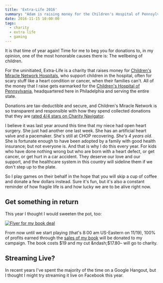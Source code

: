 ```yaml
---
title: 'Extra-Life 2016'
summary: "Adam is raising money for the Children's Hospital of Pennsylvania again, and could really use your help!"
date: 2016-11-15 10:00:00
tags:
  - charity
  - extra life
  - gaming
---
```


It is that time of year again! Time for me to beg you for donations to, in my opinion, one of the most honorable causes there is: The wellbeing of children.

For the uninitiated, Extra-Life is a charity that raises money for [Children's Miracle Network Hospitals][cmnh], who support children in the hospital, often for scary stuff like a heart condition or cancer, when their families can't. All of the money that I raise gets earmarked for the [Children's Hospital of Pennsylvania][chop], headquartered here in Philadelphia and serving the entire state.

Donations are tax-deductible and secure, and Children's Miracle Network is so transparent and responsible with how they spend collected donations that they are [rated 4/4 stars on Charity Navigator][cn].

I believe it was last year around this time that my niece had open heart surgery. She just had another one last week. She has an artificial heart valve and a pacemaker. She's still at CHOP recovering. _She's 4 years old._ She is fortunate enough to have been adopted by a family with good health insurance; but not everyone is. And that is why I do this every year. For kids who have done nothing wrong but who are born with a heart defect, or get cancer, or get hurt in a car accident. They deserve our love and our support, and the healthcare system in this country will sideline them if we don't step up to the plate.

So I play games on their behalf in the hope that you will skip a cup of coffee and donate a few dollars instead. Sure it's fun, but it's also a constant reminder of how fragile life is and how lucky we are to be alive right now.

## Get something in return

This year I thought I would sweeten the pot, too:

[![Flyer for my book deal][book_splash]][book]

From now until we start playing (that's 8:00 am US-Eastern on 11/19), 100% of profits earned through the [sales of my book][book] will be donated to my campaign. The book costs $19 and my cut &ndash;$17.80&ndash; will go to charity.

## Streaming Live?

In recent years I've spent the majority of the time on a Google Hangout, but I thought I might try streaming it live on Facebook this year.

[cmnh]: https://chop.childrensmiraclenetworkhospitals.org/
[chop]: http://www.chop.edu/
[cn]: http://www.charitynavigator.org/index.cfm?bay=search.summary&orgid=5756
[book_splash]: ./rest-assured-extra-life.png
[book]: http://restassuredbook.com
